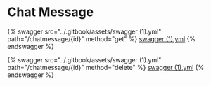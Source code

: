 # Chat Message

{% swagger src="../.gitbook/assets/swagger (1).yml" path="/chatmessage/{id}" method="get" %}
[swagger (1).yml](<../.gitbook/assets/swagger (1).yml>)
{% endswagger %}

{% swagger src="../.gitbook/assets/swagger (1).yml" path="/chatmessage/{id}" method="delete" %}
[swagger (1).yml](<../.gitbook/assets/swagger (1).yml>)
{% endswagger %}
